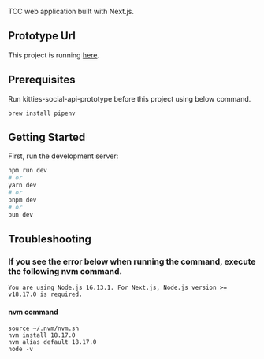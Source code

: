 TCC web application built with Next.js.

## Prototype Url
This project is running [here](https://fukugit.github.io/kitties-social-ui-prototype/).

## Prerequisites
Run kitties-social-api-prototype before this project using below command.  
```
brew install pipenv
```

## Getting Started

First, run the development server:

```bash
npm run dev
# or
yarn dev
# or
pnpm dev
# or
bun dev
```


## Troubleshooting
### If you see the error below when running the command, execute the following nvm command.
```
You are using Node.js 16.13.1. For Next.js, Node.js version >= v18.17.0 is required.
```
#### nvm command
```
source ~/.nvm/nvm.sh
nvm install 18.17.0
nvm alias default 18.17.0
node -v
```

